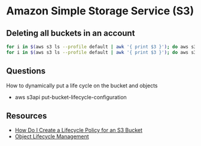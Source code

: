 # Amazon Simple Storage Service (S3)


## Deleting all buckets in an account

```bash
for i in $(aws s3 ls --profile default | awk '{ print $3 }'); do aws s3 rm --recursive s3://"$i" --profile default; done
for i in $(aws s3 ls --profile default | awk '{ print $3 }'); do aws s3 rb --recursive s3://"$i" --profile default; done
```

## Questions
How to dynamically put a life cycle on the bucket and objects

- aws s3api put-bucket-lifecycle-configuration

## Resources
- [How Do I Create a Lifecycle Policy for an S3 Bucket](https://docs.aws.amazon.com/AmazonS3/latest/user-guide/create-lifecycle.html)
- [Object Lifecycle Management](https://docs.aws.amazon.com/AmazonS3/latest/dev/object-lifecycle-mgmt.html)